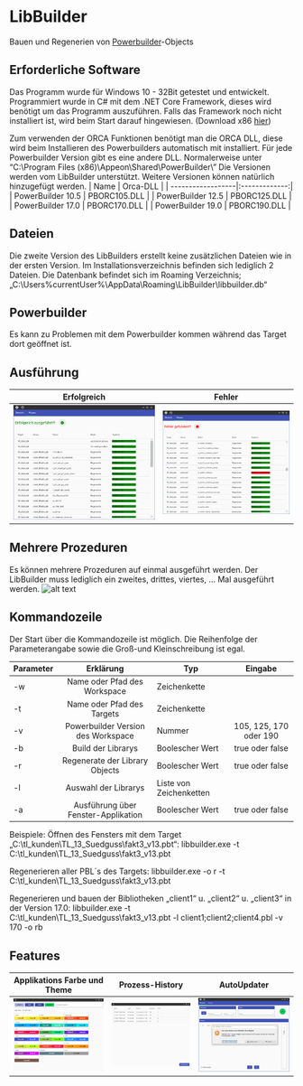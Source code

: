 # LibBuilder
Bauen und Regenerien von [Powerbuilder](https://www.appeon.com/products/powerbuilder)-Objects 

## Erforderliche Software
Das Programm wurde für Windows 10 - 32Bit getestet und entwickelt. Programmiert wurde in C# mit dem  .NET Core Framework, dieses wird benötigt um das Programm auszuführen. Falls das Framework noch nicht installiert ist, wird beim Start darauf hingewiesen. 
(Download x86 [hier](https://dotnet.microsoft.com/download/dotnet-core/current/runtime))

Zum verwenden der ORCA Funktionen benötigt man die ORCA DLL, diese wird beim Installieren des Powerbuilders automatisch mit installiert. Für jede Powerbuilder Version gibt es eine andere DLL.
Normalerweise unter “C:\Program Files (x86)\Appeon\Shared\PowerBuilder\”
Die Versionen werden vom LibBuilder unterstützt. Weitere Versionen können natürlich hinzugefügt werden.
| Name              | Orca-DLL      |
| ------------------|:-------------:|
| PowerBuilder 10.5 | PBORC105.DLL  | 
| PowerBuilder 12.5 | PBORC125.DLL  | 
| PowerBuilder 17.0 | PBORC170.DLL  |
| PowerBuilder 19.0 | PBORC190.DLL  |

## Dateien
Die zweite Version des LibBuilders erstellt keine zusätzlichen Dateien wie in der ersten Version. Im Installationsverzeichnis befinden sich lediglich 2 Dateien.
Die Datenbank befindet sich im Roaming Verzeichnis; „C:\Users\%currentUser%\AppData\Roaming\LibBuilder\libbuilder.db“

## Powerbuilder
Es kann zu Problemen mit dem Powerbuilder kommen während das Target dort geöffnet ist. 

## Ausführung
| Erfolgreich              | Fehler      |
| ------------------|:-------------:|
| ![alt text](https://github.com/tuke307/LibBuilder/blob/master/Screenshots/run%20without%20errors.png "process success") | ![alt text](https://github.com/tuke307/LibBuilder/blob/master/Screenshots/run%20with%20errors.png "process with error")  | 

## Mehrere Prozeduren
Es können mehrere Prozeduren auf einmal ausgeführt werden. Der LibBuilder muss lediglich ein zweites, drittes, viertes, … Mal ausgeführt werden. 
![alt text](https://github.com/tuke307/LibBuilder/blob/master/Screenshots/multiple%20processes.gif "multiple processes")

## Kommandozeile
Der Start über die Kommandozeile ist möglich. Die Reihenfolge der Parameterangabe sowie die Groß-und Kleinschreibung ist egal.

| Parameter | Erklärung                           | Typ                     | Eingabe                 |
|-----------|:-----------------------------------:|-------------------------|:-----------------------:|
|    -w     | Name oder Pfad des Workspace        | Zeichenkette            |                         | 
|    -t     | Name oder Pfad des Targets          | Zeichenkette            |                         | 
|    -v     | Powerbuilder Version des Workspace  | Nummer                  | 105, 125, 170 oder 190  | 
|    -b     | Build der Librarys                  | Boolescher Wert	        | true oder false         | 
|    -r     | Regenerate der Library Objects      | Boolescher Wert	        | true oder false         | 
|    -l     | Auswahl der Librarys                | Liste von Zeichenketten |                         | 
|    -a     | Ausführung über Fenster-Applikation | Boolescher Wert         | true oder false         | 

Beispiele: 
Öffnen des Fensters mit dem Target „C:\tl_kunden\TL_13_Suedguss\fakt3_v13.pbt“: 
libbuilder.exe -t C:\tl_kunden\TL_13_Suedguss\fakt3_v13.pbt 

Regenerieren aller PBL´s des Targets: 
libbuilder.exe -o r -t C:\tl_kunden\TL_13_Suedguss\fakt3_v13.pbt 

Regenerieren und bauen der Bibliotheken „client1“ u. „client2“ u. „client3“ in der Version 17.0: 
libbuilder.exe -t C:\tl_kunden\TL_13_Suedguss\fakt3_v13.pbt -l client1;client2;client4.pbl -v 170 -o rb 

## Features
| Applikations Farbe und Theme              | Prozess-History      | AutoUpdater      |
| ------------------|:-------------:|:-------------:|
| ![alt text](https://github.com/tuke307/LibBuilder/blob/master/Screenshots/colors.png "colors") | ![alt text](https://github.com/tuke307/LibBuilder/blob/master/Screenshots/history.png "history")  | ![alt text](https://github.com/tuke307/LibBuilder/blob/master/Screenshots/update.png "update")  | 
